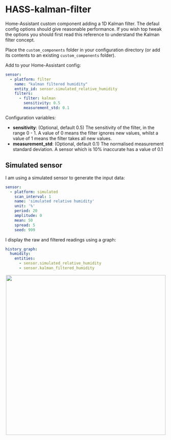 # HASS-kalman-filter
Home-Assistant custom component adding a 1D Kalman filter. The defaul config options should give reasonable performance. If you wish top tweak the options you should first read this reference to understand the Kalman filter concept.

Place the `custom_components` folder in your configuration directory (or add its contents to an existing `custom_components` folder).

Add to your Home-Assistant config:

```yaml
sensor:
  - platform: filter
    name: "kalman filtered humidity"
    entity_id: sensor.simulated_relative_humidity
    filters:
      - filter: kalman
        sensitivity: 0.5
        measurement_std: 0.1
```
Configuration variables:
- **sensitivity**: (Optional, default 0.5) The sensitivity of the filter, in the range 0 - 1. A value of 0 means the filter ignores new values, whilst a value of 1 means the filter takes all new values.
- **measurement_std**: (Optional, default 0.1) The normalised measurement standard deviation. A sensor which is 10% inaccurate has a value of 0.1

## Simulated sensor
I am using a simulated sensor to generate the input data:
```yaml
sensor:
  - platform: simulated
    scan_interval: 1
    name: 'simulated relative humidity'
    unit: '%'
    period: 20
    amplitude: 0
    mean: 50
    spread: 5
    seed: 999
```

I display the raw and filtered readings using a graph:
```yaml
history_graph:
  humidity:
    entities:
      - sensor.simulated_relative_humidity
      - sensor.kalman_filtered_humidity
```

<p align="center">
<img src="https://github.com/robmarkcole/HASS-kalman-filter/blob/master/usage.png" width="500">
</p>
